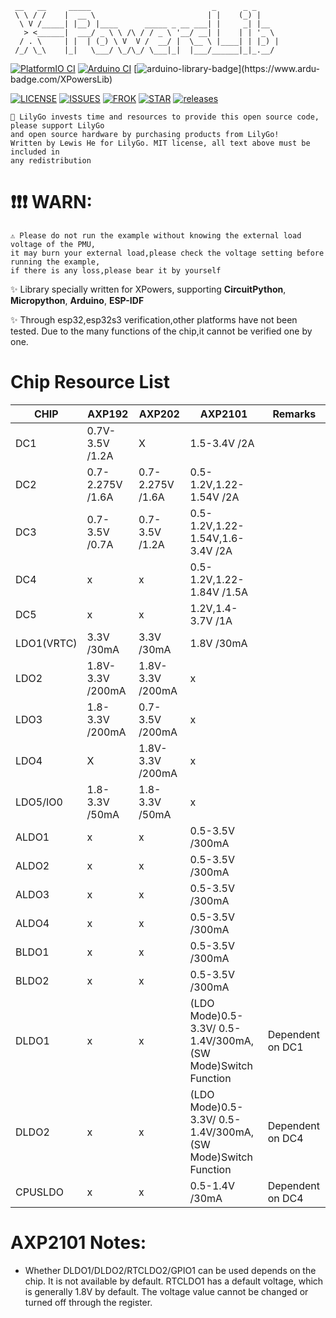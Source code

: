 

```
 __   __     _____                           _      _ _
 \ \ / /    |  __ \                         | |    (_) |
  \ V /_____| |__) |____      _____ _ __ ___| |     _| |__
   > <______|  ___/ _ \ \ /\ / / _ \ '__/ __| |    | | '_ \
  / . \     | |  | (_) \ V  V /  __/ |  \__ \ |____| | |_) |
 /_/ \_\    |_|   \___/ \_/\_/ \___|_|  |___/______|_|_.__/

```
[![PlatformIO CI](https://github.com/lewisxhe/XPowersLib/actions/workflows/pio.yml/badge.svg)](https://github.com/lewisxhe/XPowersLib/actions/workflows/pio.yml)
[![Arduino CI](https://github.com/lewisxhe/XPowersLib/actions/workflows/arduino_ci.yml/badge.svg)](https://github.com/lewisxhe/XPowersLib/actions/workflows/arduino_ci.yml)
[![arduino-library-badge](https://www.ardu-badge.com/badge/XPowersLib.svg?)](https://www.ardu-badge.com/XPowersLib)

[![LICENSE](https://img.shields.io/github/license/lewisxhe/XPowersLib)](https://github.com/lewisxhe/XPowersLib/blob/master/LICENSE)
[![ISSUES](https://img.shields.io/github/issues/lewisxhe/XPowersLib)](https://github.com/lewisxhe/XPowersLib/issues)
[![FROK](https://img.shields.io/github/forks/lewisxhe/XPowersLib)](https://github.com/lewisxhe/XPowersLib/graphs/contributors)
[![STAR](https://img.shields.io/github/stars/lewisxhe/XPowersLib)](https://github.com/lewisxhe/XPowersLib/stargazers)
[![releases](https://img.shields.io/github/release/lewisxhe/XPowersLib)](https://github.com/lewisxhe/XPowersLib/releases)

```
🎉 LilyGo invests time and resources to provide this open source code, please support LilyGo 
and open source hardware by purchasing products from LilyGo!
Written by Lewis He for LilyGo. MIT license, all text above must be included in 
any redistribution
```

# ❗️❗️❗️  WARN:

```
⚠️ Please do not run the example without knowing the external load voltage of the PMU,
it may burn your external load,please check the voltage setting before running the example,
if there is any loss,please bear it by yourself
```


✨ Library specially written for XPowers, supporting **CircuitPython**, **Micropython**, **Arduino**, **ESP-IDF**

✨ Through esp32,esp32s3 verification,other platforms have not been tested. Due to the many functions of the chip,it cannot be verified one by one.


# Chip Resource List

| CHIP       | AXP192            | AXP202            | AXP2101                                                     | Remarks          |
| ---------- | ----------------- | ----------------- | ----------------------------------------------------------- | ---------------- |
| DC1        | 0.7V-3.5V  /1.2A  | X                 | 1.5-3.4V                        /2A                         |                  |
| DC2        | 0.7-2.275V /1.6A  | 0.7-2.275V /1.6A  | 0.5-1.2V,1.22-1.54V             /2A                         |                  |
| DC3        | 0.7-3.5V   /0.7A  | 0.7-3.5V   /1.2A  | 0.5-1.2V,1.22-1.54V,1.6-3.4V    /2A                         |                  |
| DC4        | x                 | x                 | 0.5-1.2V,1.22-1.84V            /1.5A                        |                  |
| DC5        | x                 | x                 | 1.2V,1.4-3.7V                   /1A                         |                  |
| LDO1(VRTC) | 3.3V       /30mA  | 3.3V       /30mA  | 1.8V                            /30mA                       |                  |
| LDO2       | 1.8V-3.3V  /200mA | 1.8V-3.3V  /200mA | x                                                           |                  |
| LDO3       | 1.8-3.3V   /200mA | 0.7-3.5V   /200mA | x                                                           |                  |
| LDO4       | X                 | 1.8V-3.3V  /200mA | x                                                           |                  |
| LDO5/IO0   | 1.8-3.3V   /50mA  | 1.8-3.3V   /50mA  | x                                                           |                  |
| ALDO1      | x                 | x                 | 0.5-3.5V                        /300mA                      |                  |
| ALDO2      | x                 | x                 | 0.5-3.5V                        /300mA                      |                  |
| ALDO3      | x                 | x                 | 0.5-3.5V                        /300mA                      |                  |
| ALDO4      | x                 | x                 | 0.5-3.5V                        /300mA                      |                  |
| BLDO1      | x                 | x                 | 0.5-3.5V                        /300mA                      |                  |
| BLDO2      | x                 | x                 | 0.5-3.5V                        /300mA                      |                  |
| DLDO1      | x                 | x                 | (LDO Mode)0.5-3.3V/ 0.5-1.4V/300mA,(SW Mode)Switch Function | Dependent on DC1 |
| DLDO2      | x                 | x                 | (LDO Mode)0.5-3.3V/ 0.5-1.4V/300mA,(SW Mode)Switch Function | Dependent on DC4 |
| CPUSLDO    | x                 | x                 | 0.5-1.4V                        /30mA                       | Dependent on DC4 |


# AXP2101 Notes:

* Whether DLDO1/DLDO2/RTCLDO2/GPIO1 can be used depends on the chip. It is not available by default. RTCLDO1 has a default voltage, which is generally 1.8V by default. The voltage value cannot be changed or turned off through the register.
